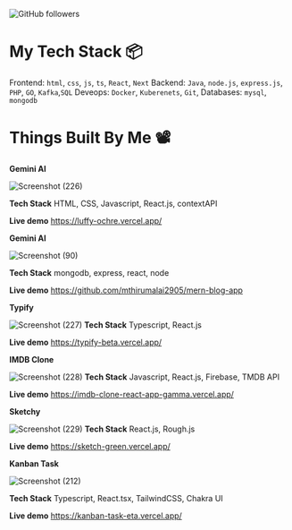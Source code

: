 ![GitHub followers](https://img.shields.io/github/followers/mthirumalai2905?style=social)





# My Tech Stack 📦
Frontend: `html`, `css`, `js`, `ts`, `React`, `Next`
Backend: `Java`, `node.js`, `express.js`, `PHP`, `GO`, `Kafka`,`SQL`
Deveops: `Docker`, `Kuberenets`, `Git`,
Databases: `mysql`, `mongodb` 





# Things Built By Me 📽️
**Gemini AI**

![Screenshot (226)](https://github.com/mthirumalai2905/Sketching-app-using-reactjs-roughjs/assets/98790479/309f0926-1875-4fdd-af9e-e0dec31888ab)

**Tech Stack** 
HTML, CSS, Javascript, React.js, contextAPI

__Live demo__ https://luffy-ochre.vercel.app/

**Gemini AI**

![Screenshot (90)](https://github.com/mthirumalai2905/mthirumalai2905/assets/98790479/96290764-0c6c-410d-ba32-c64025042de1)

**Tech Stack** 
mongodb, express, react, node

__Live demo__ https://github.com/mthirumalai2905/mern-blog-app



**Typify**

![Screenshot (227)](https://github.com/mthirumalai2905/Sketching-app-using-reactjs-roughjs/assets/98790479/90fff266-5b59-411b-8936-ecdaeaad4c2a)
**Tech Stack** 
Typescript, React.js

__Live demo__ https://typify-beta.vercel.app/

**IMDB Clone**

![Screenshot (228)](https://github.com/mthirumalai2905/Sketching-app-using-reactjs-roughjs/assets/98790479/15c83d39-b53d-42a0-a85d-2ed84a66e053)
**Tech Stack** 
Javascript, React.js, Firebase, TMDB API

__Live demo__ https://imdb-clone-react-app-gamma.vercel.app/

**Sketchy**

![Screenshot (229)](https://github.com/mthirumalai2905/Sketching-app-using-reactjs-roughjs/assets/98790479/c26de452-5675-4174-ad85-21eb25f018c5)
**Tech Stack** 
React.js, Rough.js

__Live demo__ https://sketch-green.vercel.app/

**Kanban Task**

![Screenshot (212)](https://github.com/mthirumalai2905/mthirumalai2905/assets/98790479/b72e4d65-3817-4352-8610-0eda555732a7)

**Tech Stack** 
Typescript, React.tsx, TailwindCSS, Chakra UI

__Live demo__ https://kanban-task-eta.vercel.app/








